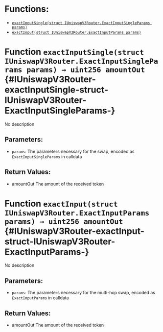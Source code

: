 

# Functions:
- [`exactInputSingle(struct IUniswapV3Router.ExactInputSingleParams params)`](#IUniswapV3Router-exactInputSingle-struct-IUniswapV3Router-ExactInputSingleParams-)
- [`exactInput(struct IUniswapV3Router.ExactInputParams params)`](#IUniswapV3Router-exactInput-struct-IUniswapV3Router-ExactInputParams-)


# Function `exactInputSingle(struct IUniswapV3Router.ExactInputSingleParams params) → uint256 amountOut` {#IUniswapV3Router-exactInputSingle-struct-IUniswapV3Router-ExactInputSingleParams-}
No description
## Parameters:
- `params`: The parameters necessary for the swap, encoded as `ExactInputSingleParams` in calldata

## Return Values:
- amountOut The amount of the received token
# Function `exactInput(struct IUniswapV3Router.ExactInputParams params) → uint256 amountOut` {#IUniswapV3Router-exactInput-struct-IUniswapV3Router-ExactInputParams-}
No description
## Parameters:
- `params`: The parameters necessary for the multi-hop swap, encoded as `ExactInputParams` in calldata

## Return Values:
- amountOut The amount of the received token

